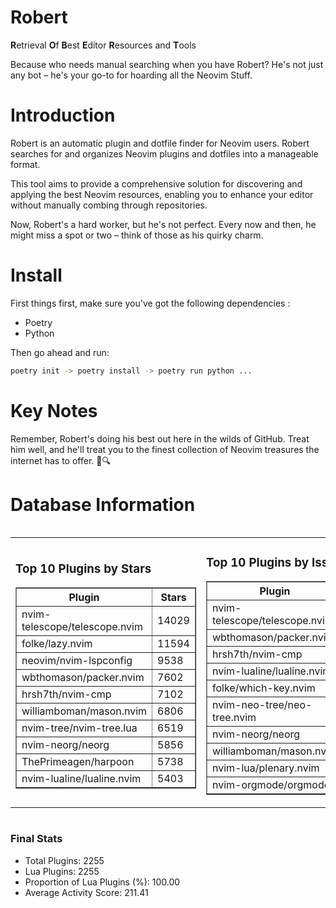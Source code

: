 # Robert

**R**etrieval
**O**f
**B**est
**E**ditor
**R**esources and
**T**ools

Because who needs manual searching when you have Robert?
He's not just any bot – he's your go-to for hoarding all the Neovim Stuff.

# Introduction
Robert is an automatic plugin and dotfile finder for Neovim users. Robert searches for and organizes Neovim plugins and dotfiles into a manageable format.

This tool aims to provide a comprehensive solution for discovering and applying the best Neovim resources, enabling you to enhance your editor without manually combing through repositories.

Now, Robert's a hard worker, but he's not perfect. Every now and then, he might miss a spot or two – think of those as his quirky charm. 

# Install
 First things first, make sure you've got the following dependencies :
  - Poetry 
  - Python 

Then go ahead and run:

```bash
poetry init -> poetry install -> poetry run python ...
```
# Key Notes

Remember, Robert's doing his best out here in the wilds of GitHub. Treat him well, and he'll treat you to the finest collection of Neovim treasures the internet has to offer. 🎩🔍


# Database Information

<div style='display:flex;flex-direction:row;justify-content:space-between;'><table><tr><td><h3>Top 10 Plugins by Stars</h3><table border="1"><tr><th>Plugin</th><th>Stars</th></tr><tr><td>nvim-telescope/telescope.nvim</td><td>14029</td></tr><tr><td>folke/lazy.nvim</td><td>11594</td></tr><tr><td>neovim/nvim-lspconfig</td><td>9538</td></tr><tr><td>wbthomason/packer.nvim</td><td>7602</td></tr><tr><td>hrsh7th/nvim-cmp</td><td>7102</td></tr><tr><td>williamboman/mason.nvim</td><td>6806</td></tr><tr><td>nvim-tree/nvim-tree.lua</td><td>6519</td></tr><tr><td>nvim-neorg/neorg</td><td>5856</td></tr><tr><td>ThePrimeagen/harpoon</td><td>5738</td></tr><tr><td>nvim-lualine/lualine.nvim</td><td>5403</td></tr></table></td><td><h3>Top 10 Plugins by Issues</h3><table border="1"><tr><th>Plugin</th><th>Issues</th></tr><tr><td>nvim-telescope/telescope.nvim</td><td>324</td></tr><tr><td>wbthomason/packer.nvim</td><td>305</td></tr><tr><td>hrsh7th/nvim-cmp</td><td>227</td></tr><tr><td>nvim-lualine/lualine.nvim</td><td>195</td></tr><tr><td>folke/which-key.nvim</td><td>189</td></tr><tr><td>nvim-neo-tree/neo-tree.nvim</td><td>175</td></tr><tr><td>nvim-neorg/neorg</td><td>163</td></tr><tr><td>williamboman/mason.nvim</td><td>157</td></tr><tr><td>nvim-lua/plenary.nvim</td><td>116</td></tr><tr><td>nvim-orgmode/orgmode</td><td>100</td></tr></table></td><td><h3>Top 10 Plugins by Forks</h3><table border="1"><tr><th>Plugin</th><th>Forks</th></tr><tr><td>neovim/nvim-lspconfig</td><td>1997</td></tr><tr><td>nvim-telescope/telescope.nvim</td><td>771</td></tr><tr><td>nvim-tree/nvim-tree.lua</td><td>595</td></tr><tr><td>nvim-lualine/lualine.nvim</td><td>447</td></tr><tr><td>hrsh7th/nvim-cmp</td><td>347</td></tr><tr><td>folke/tokyonight.nvim</td><td>342</td></tr><tr><td>ThePrimeagen/harpoon</td><td>339</td></tr><tr><td>jackMort/ChatGPT.nvim</td><td>295</td></tr><tr><td>nvimdev/lspsaga.nvim</td><td>278</td></tr><tr><td>folke/lazy.nvim</td><td>271</td></tr></table></td></tr></table></div>

### Final Stats
- Total Plugins: 2255
- Lua Plugins: 2255
- Proportion of Lua Plugins (%): 100.00
- Average Activity Score: 211.41
